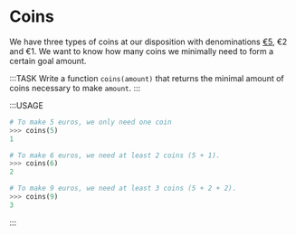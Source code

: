 # Coins

We have three types of coins at our disposition with denominations [&euro;5](https://www.coin-database.com/series/germany-5-euro-coins.html), &euro;2 and &euro;1.
We want to know how many coins we minimally need to form a certain goal amount.

:::TASK
Write a function `coins(amount)` that returns the minimal amount of coins necessary to make `amount`.
:::

:::USAGE

```python
# To make 5 euros, we only need one coin
>>> coins(5)
1

# To make 6 euros, we need at least 2 coins (5 + 1).
>>> coins(6)
2

# To make 9 euros, we need at least 3 coins (5 + 2 + 2).
>>> coins(9)
3
```

:::
